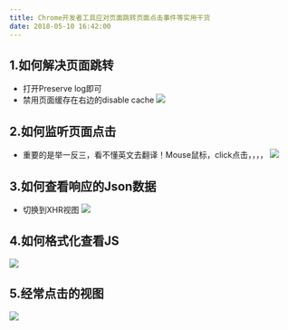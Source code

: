 ```yaml
---
title: Chrome开发者工具应对页面跳转页面点击事件等实用干货
date: 2018-05-10 16:42:00
---
```

## 1.如何解决页面跳转

*  打开Preserve log即可
*  禁用页面缓存在右边的disable cache ![](/Users/yueshutong/Downloads/md/2018/LOCAL/20180510Chrome开发者工具应对页面跳转页面点击事件等实用干货/1136672-20190623135612626-1754221548.png)

## 2.如何监听页面点击

*  重要的是举一反三，看不懂英文去翻译！Mouse鼠标，click点击，，，， ![](/Users/yueshutong/Downloads/md/2018/LOCAL/20180510Chrome开发者工具应对页面跳转页面点击事件等实用干货/1136672-20190623135628308-710263733.png)

## 3.如何查看响应的Json数据

*  切换到XHR视图 ![](/Users/yueshutong/Downloads/md/2018/LOCAL/20180510Chrome开发者工具应对页面跳转页面点击事件等实用干货/1136672-20190623135649310-1773289219.png)

## 4.如何格式化查看JS

![](/Users/yueshutong/Downloads/md/2018/LOCAL/20180510Chrome开发者工具应对页面跳转页面点击事件等实用干货/1136672-20190623135704507-58960810.png)

## 5.经常点击的视图

![](/Users/yueshutong/Downloads/md/2018/LOCAL/20180510Chrome开发者工具应对页面跳转页面点击事件等实用干货/1136672-20190623135718740-985475134.png)